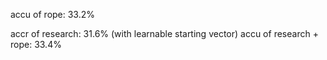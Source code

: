 accu of rope: 33.2%

accr of research: 31.6% (with learnable starting vector)
accu of research + rope: 33.4%
